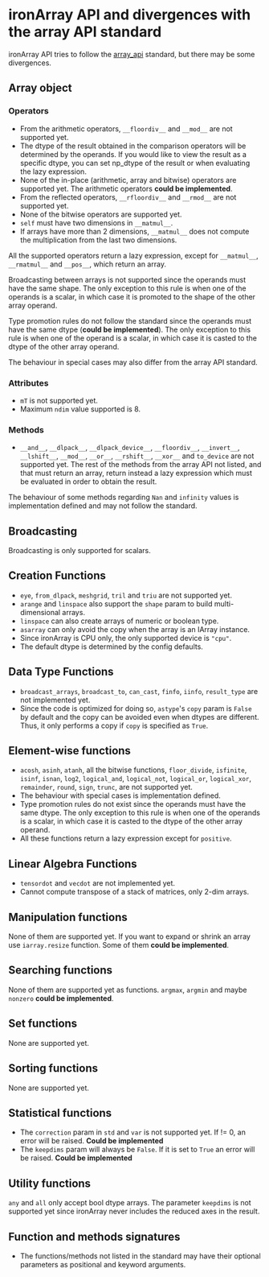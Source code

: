 # ironArray API and divergences with the array API standard

ironArray API tries to follow the [array_api](https://data-apis.org/array-api/latest/API_specification/index.html) standard, but there may be some divergences.

## Array object

### Operators

* From the arithmetic operators, `__floordiv__` and `__mod__` are not supported yet.
* The dtype of the result obtained in the comparison operators will be determined by the operands. If you would like to view the result as a specific dtype, you can set np_dtype of the result or when evaluating the lazy expression.
* None of the in-place (arithmetic, array and bitwise) operators are supported yet. The arithmetic operators **could be implemented**.
* From the reflected operators, `__rfloordiv__` and `__rmod__` are not supported yet.
* None of the bitwise operators are supported yet.
* `self` must have two dimensions in `__matmul__`.
* If arrays have more than 2 dimensions, `__matmul__` does not compute the multiplication from the last two dimensions.

All the supported operators return a lazy expression, except for `__matmul__`, `__rmatmul__` and `__pos__`, which return an array.

Broadcasting between arrays is not supported since the operands must have the same shape. The only exception to this rule is when one of the operands is a scalar, in which case it is promoted to the shape of the other array operand.

Type promotion rules do not follow the standard since the operands must have the same dtype (**could be implemented**). The only exception to this rule is when one of the operand is a scalar, in which case it is casted to the dtype of the other array operand.

The behaviour in special cases may also differ from the array API standard.


### Attributes

* `mT` is not supported yet.
* Maximum `ndim` value supported is 8. 

### Methods

* `__and__`, `__dlpack__`, `__dlpack_device__`, `__floordiv__`, `__invert__`, `__lshift__`, `__mod__`, `__or__`, `__rshift__`, `__xor__` and `to_device` are not supported yet. The rest of the methods from the array API not listed, and that must return an array, return instead a lazy expression which must be evaluated in order to obtain the result.

The behaviour of some methods regarding `Nan` and `infinity` values is implementation defined and may not follow the standard.

## Broadcasting

Broadcasting is only supported for scalars.

## Creation Functions

* `eye`, `from_dlpack`, `meshgrid`, `tril` and `triu`  are not supported yet.
* `arange` and `linspace` also support the `shape` param to build multi-dimensional arrays.
* `linspace` can also create arrays of numeric or boolean type.
* `asarray` can only avoid the copy when the array is an IArray instance.
* Since ironArray is CPU only, the only supported device is `"cpu"`.
* The default dtype is determined by the config defaults.

## Data Type Functions

* `broadcast_arrays`, `broadcast_to`, `can_cast`, `finfo`, `iinfo`, `result_type` are not implemented yet.
* Since the code is optimized for doing so, `astype`'s `copy` param is `False` by default and the copy can be avoided even when dtypes are different. Thus, it only performs a copy if `copy` is specified as `True`.

## Element-wise functions

* `acosh`, `asinh`, `atanh`, all the bitwise functions, `floor_divide`, `isfinite`, `isinf`, `isnan`, `log2`, `logical_and`, `logical_not`, `logical_or`, `logical_xor`, `remainder`, `round`, `sign`, `trunc`, are not supported yet.
* The behaviour with special cases is implementation defined.
* Type promotion rules do not exist since the operands must have the same dtype. The only exception to this rule is when one of the operands is a scalar, in which case it is casted to the dtype of the other array operand.
* All these functions return a lazy expression except for `positive`.

## Linear Algebra Functions

* `tensordot` and `vecdot` are not implemented yet.
* Cannot compute transpose of a stack of matrices, only 2-dim arrays.

## Manipulation functions

None of them are supported yet. If you want to expand or shrink an array use `iarray.resize` function. Some of them **could be implemented**.

## Searching functions

None of them are supported yet as functions. `argmax`, `argmin` and maybe `nonzero` **could be implemented**. 

## Set functions

None are supported yet.

## Sorting functions

None are supported yet.

## Statistical functions

* The `correction` param in `std` and `var` is not supported yet. If != 0, an error will be raised. **Could be implemented**
* The `keepdims` param will always be `False`. If it is set to `True` an error will be raised. **Could be implemented**

## Utility functions

`any` and `all` only accept bool dtype arrays. The parameter `keepdims` is not supported yet since ironArray never includes the reduced axes in the result.

## Function and methods signatures

* The functions/methods not listed in the standard may have their optional parameters as positional and keyword arguments.

